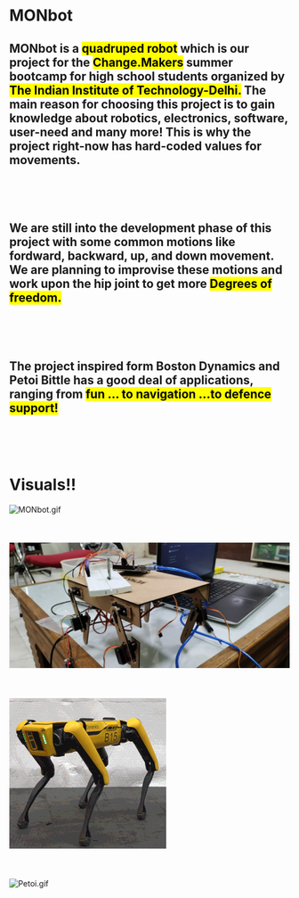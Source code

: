 <h1>MONbot</h1>
<h2>MONbot is a <mark>quadruped robot</mark> which is our project for the  <mark>Change.Makers</mark> summer bootcamp for high school students organized by <mark>The Indian Institute of Technology-Delhi.</mark> The main reason for choosing this project is to gain knowledge about robotics, electronics, software, user-need and many more! This is why the project right-now has hard-coded values for movements. </h2>
<br><br><br> 
<h2>We are still into the development phase of this project with some common motions like fordward, backward, up, and down movement. We are planning to improvise these motions and work upon the hip joint to get more <mark>Degrees of freedom.</mark></h2>
<br><br><br> 
<h2>The project inspired form Boston Dynamics and Petoi Bittle has a good deal of applications, ranging from <mark>fun ... to navigation ...to defence support!</h2>

<br><br><br>
<h1>Visuals!!</h1>
<img src = ./Pranjal/Assets/MONbot.gif  alt = "MONbot.gif">
<br><br><br><br>
<img src = ./Pranjal/Assets/MONbot_img.jpeg alt = "MONbot_img.jpeg">
<br><br><br><br>
<img src = ./Pranjal/Assets/spot.gif  alt = "Boston Dynamics spot.gif">
<br><br><br><br>
<img src = ./Pranjal/Assets/petoi.gif alt = "Petoi.gif">
